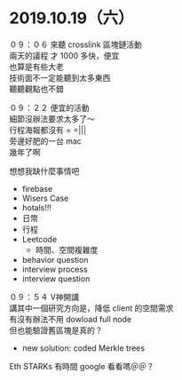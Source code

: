 # 2019.10.19（六）

０９：０６ 來聽 crosslink 區塊鏈活動  
兩天的議程  才 1000 多快，便宜  
也算是有些大老  
技術面不一定能聽到太多東西  
聽聽觀點也不錯  

０９：２２ 便宜的活動  
細節沒辦法要求太多了～  
行程海報都沒有 = =|||  
旁邊好肥的一台 mac  
幾年了啊  

想想我缺什麼事情吧
- firebase
- Wisers Case
- hotals!!!
- 日幣
- 行程
- Leetcode
  - 時間、空間複雜度
- behavior question
- interview process
- interview question

０９：５４ V神開講  
講其中一個研究方向是，降低 client 的空間需求  
有沒有辦法不用 dowload full node  
但也能驗證舊區塊是真的？  
- new solution: coded Merkle trees

Eth STARKs 有時間 google 看看嗎＠＠？  

